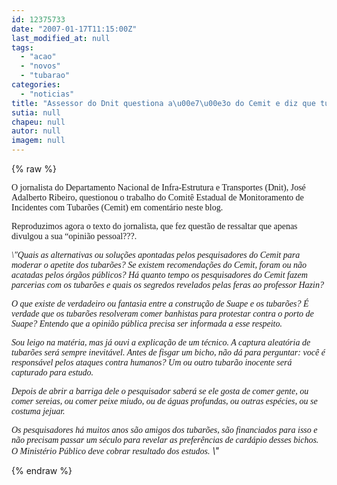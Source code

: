 ```yaml
---
id: 12375733
date: "2007-01-17T11:15:00Z"
last_modified_at: null
tags:
  - "acao"
  - "novos"
  - "tubarao"
categories:
  - "noticias"
title: "Assessor do Dnit questiona a\u00e7\u00e3o do Cemit e diz que tubar\u00e3o virou galinha dos ovos de ouro"
sutia: null
chapeu: null
autor: null
imagem: null
---
```

{% raw %}
<p><P><FONT face=Verdana>O jornalista do Departamento Nacional de Infra-Estrutura e Transportes (Dnit), José Adalberto Ribeiro, questionou o trabalho do Comitê Estadual de Monitoramento de Incidentes com Tubarões (Cemit) em comentário neste blog.</FONT></P></p>
<p><P><FONT face=Verdana>Reproduzimos agora o texto do jornalista, que fez questão de ressaltar que apenas divulgou a sua “opinião pessoal???. </FONT></P></p>
<p><P><FONT face=Verdana><EM>\"Quais as alternativas ou soluções apontadas pelos pesquisadores do Cemit para moderar o apetite dos tubarões? Se existem recomendações do Cemit, foram ou não acatadas pelos órgãos públicos? Há quanto tempo os pesquisadores do Cemit fazem parcerias com os tubarões e quais os segredos revelados pelas feras ao professor Hazin? </EM></FONT></P></p>
<p><P><FONT face=Verdana><EM>O que existe de verdadeiro ou fantasia entre a construção de Suape e os tubarões? É verdade que os tubarões resolveram comer banhistas para protestar contra o porto de Suape? Entendo que a opinião pública precisa ser informada a esse respeito. <BR></EM></FONT></P></p>
<p><P><FONT face=Verdana><EM>Sou leigo na matéria, mas já ouvi a explicação de um técnico. A captura aleatória de tubarões será sempre inevitável. Antes de fisgar um bicho, não dá para perguntar: você é responsável pelos ataques contra humanos? Um ou outro tubarão inocente será capturado para estudo. </EM></FONT></P></p>
<p><P><FONT face=Verdana><EM>Depois de abrir a barriga dele o pesquisador saberá se ele gosta de comer gente, ou comer sereias, ou comer peixe miudo, ou de águas profundas, ou outras espécies, ou se costuma jejuar. </EM></FONT></P></p>
<p><P><EM><FONT face=Verdana>Os pesquisadores há muitos anos são amigos dos tubarões, são financiados para isso e não precisam passar um século para revelar as preferências de cardápio desses bichos. O Ministério Público deve cobrar resultado dos estudos.</FONT> \"</EM><BR></P> </p>
{% endraw %}